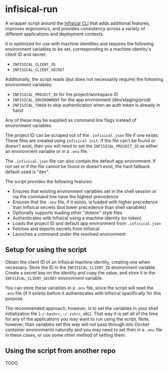 # infisical-run

A wrapper script around the [Infisical CLI](https://infisical.com/docs/cli/overview) that adds
additional features, improves ergonomics, and provides consistency across a variety of different
applications and deployment contexts.

It is optimized for use with machine identities and requires the following environment variables to
be set, corresponding to a machine identity's client ID and secret:
- `INFISICAL_CLIENT_ID`
- `INFISICAL_CLIENT_SECRET`

Additionally, the script reads (but does not necessarily require) the following environment
variables:

- `INFISICAL_PROJECT_ID` for the project/workspace ID
- `INFISICAL_ENVIRONMENT` for the app environment (dev/staging/prod)
- `INFISICAL_TOKEN` to skip authentication when an auth token is already in hand

Any of these may be supplied as command line flags instead of environment variables.

The project ID can be scraped out of the `.infisical.json` file if one exists. These files are
created using `infisical init`. If the file can't be found or doesn't exist, then you will need to
set the `INFISICAL_PROJECT_ID` as either an environment variable or in a `.env` file.

The `.infisical.json` file can also contain the default app environment. If not set or if the file
cannot be found or doesn't exist, the hard fallback default used is "dev".

The script provides the following features:
- Ensures that existing environment variables set in the shell session or via the command line have
  the highest precedence
- Ensures that the `.env` file, if it exists, is loaded with higher precedence than Infisical
  secrets (but lower precedence than shell variables)
- Optionally supports loading other "dotenv" style files
- Authenticates with Infisical using a machine identity (or token)
- Loads the project ID and default app environment from `.infisical.json`
- Fetches and exports secrets from Infisical
- Launches a command under the resolved environment

## Setup for using the script

Obtain the client ID of an Infisical machine identity, creating one when necessary. Store the ID in
the `INFISICAL_CLIENT_ID` environment variable. Create a secret key on the identity and copy the
value, and store it in the `INFISICAL_CLIENT_SECRET` environment variable.

You can store these variables in a `.env` file, since the script will read the `.env` file (if it
exists) before it authenticates with Infisical specifically for this purpose.

The recommended approach, however, is to set the variables in your shell initialization file
(`~/.bashrc`, `~/.zshrc`, etc). That way it is set all of the time for any of the applications you
may want to run using the script. Note, however, than variables set this way will not pass through
into Docker container environments naturally and you may need to set then in a `.env` file in these
cases, or use some other method of setting them.

## Using the script from another repo

TODO

